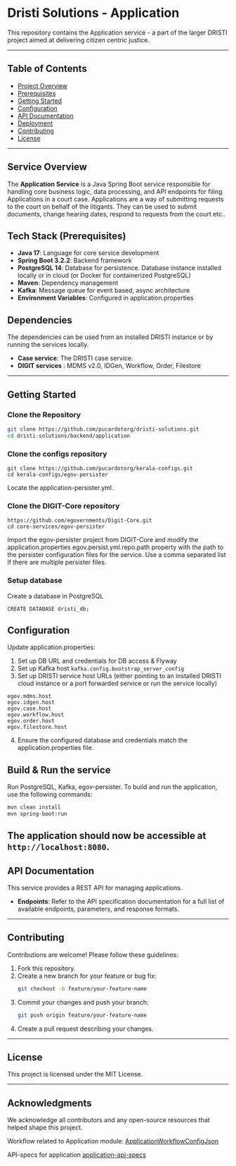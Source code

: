 
# Dristi Solutions - Application

This repository contains the Application service - a part of the larger DRISTI project aimed at delivering citizen centric justice. 

---

## Table of Contents

- [Project Overview](#project-overview)
- [Prerequisites](#prerequisites)
- [Getting Started](#getting-started)
- [Configuration](#configuration)
- [API Documentation](#api-documentation)
- [Deployment](#deployment)
- [Contributing](#contributing)
- [License](#license)

---

## Service Overview

The **Application Service** is a Java Spring Boot service responsible for handling core business logic, data processing, and API endpoints for filing Applications in a court case. Applications are a way of submitting requests to the court on behalf of the litigants. They can be used to submit documents, change hearing dates, respond to requests from the court etc.. 


## Tech Stack (Prerequisites)

- **Java 17**: Language for core service development
- **Spring Boot 3.2.2**: Backend framework
- **PostgreSQL 14**: Database for persistence. Database instance installed locally or in cloud (or Docker for containerized PostgreSQL)
- **Maven**: Dependency management
- **Kafka**: Message queue for event based, async architecture
- **Environment Variables**: Configured in application.properties

## Dependencies

The dependencies can be used from an installed DRISTI instance or by running the services locally. 

- **Case service**: The DRISTI case service. 
- **DIGIT services** : MDMS v2.0, IDGen, Workflow, Order, Filestore

---

## Getting Started

### Clone the Repository

```bash
git clone https://github.com/pucardotorg/dristi-solutions.git
cd dristi-solutions/backend/application
```
### Clone the configs repository
```
git clone https://github.com/pucardotorg/kerala-configs.git
cd kerala-configs/egov-persister
```
Locate the application-persister.yml.

### Clone the DIGIT-Core repository

```
https://github.com/egovernments/Digit-Core.git
cd core-services/egov-persister
```

Import the egov-persister project from DIGIT-Core and modify the application.properties egov.persist.yml.repo.path property with the path to the persister configuration files for the service. Use a comma separated list if there are multiple persister files.

### Setup database

Create a database in PostgreSQL

```CREATE DATABASE dristi_db;```

## Configuration

Update application.properties:

1. Set up DB URL and credentials for DB access & Flyway
2. Set up Kafka host
```kafka.config.bootstrap_server_config```
2. Set up DRISTI service host URLs (either pointing to an installed DRISTI cloud instance or a port forwarded service or run the service locally)

```
egov.mdms.host
egov.idgen.host
egov.case.host
egov.workflow.host
egov.order.host
egov.filestore.host
```

4. Ensure the configured database and credentials match the application.properties file.

## Build & Run the service

Run PostgreSQL, Kafka, egov-persister. To build and run the application, use the following commands:

```bash
mvn clean install
mvn spring-boot:run
```

The application should now be accessible at `http://localhost:8080`.
---

## API Documentation

This service provides a REST API for managing applications.

- **Endpoints**: Refer to the API specification documentation for a full list of available endpoints, parameters, and response formats.

---

## Contributing

Contributions are welcome! Please follow these guidelines:

1. Fork this repository.
2. Create a new branch for your feature or bug fix:
   ```bash
   git checkout -b feature/your-feature-name
   ```
3. Commit your changes and push your branch:
   ```bash
   git push origin feature/your-feature-name
   ```
4. Create a pull request describing your changes.

---

## License

This project is licensed under the MIT License.

---

## Acknowledgments

We acknowledge all contributors and any open-source resources that helped shape this project.



Workflow related to Application module:
[ApplicationWorkflowConfigJson](../../docs/application/workflow/workflowConfig.json)

API-specs for application 
[application-api-specs](../../api_specifications/application-api-0.1.0.yaml)
